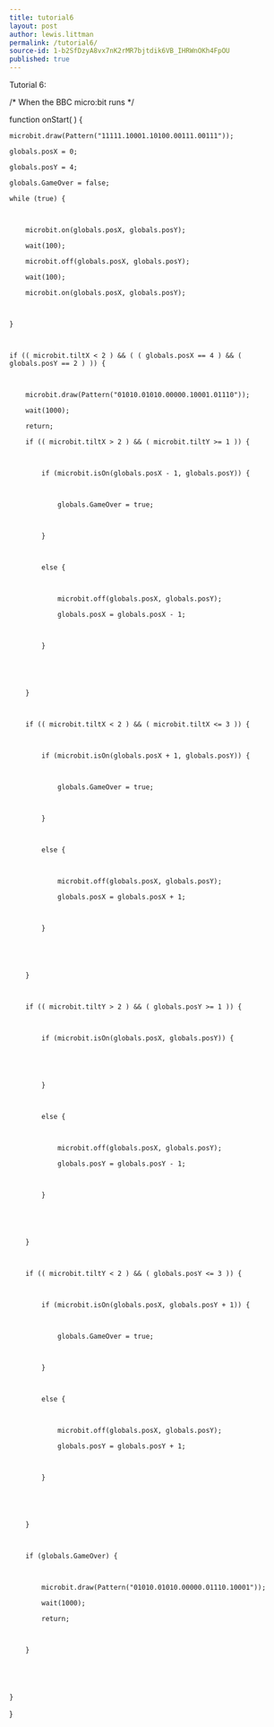 ```yaml
---
title: tutorial6
layout: post
author: lewis.littman
permalink: /tutorial6/
source-id: 1-b2SfDzyA8vx7nK2rMR7bjtdik6VB_IHRWnOKh4FpOU
published: true
---
```

Tutorial 6:

/* When the BBC micro:bit runs   */

function onStart(  ) {

	microbit.draw(Pattern("11111.10001.10100.00111.00111"));

	globals.posX = 0;

	globals.posY = 4;

	globals.GameOver = false;

	while (true) {

		

		microbit.on(globals.posX, globals.posY);

		wait(100);

		microbit.off(globals.posX, globals.posY);

		wait(100);

		microbit.on(globals.posX, globals.posY);

		

	}

	

	if (( microbit.tiltX < 2 ) && ( ( globals.posX == 4 ) && ( globals.posY == 2 ) )) {

		

		microbit.draw(Pattern("01010.01010.00000.10001.01110"));

		wait(1000);

		return;

		if (( microbit.tiltX > 2 ) && ( microbit.tiltY >= 1 )) {

			

			if (microbit.isOn(globals.posX - 1, globals.posY)) {

				

				globals.GameOver = true;

				

			}

			

			else {

				

				microbit.off(globals.posX, globals.posY);

				globals.posX = globals.posX - 1;

				

			}

			

			

		}

		

		if (( microbit.tiltX < 2 ) && ( microbit.tiltX <= 3 )) {

			

			if (microbit.isOn(globals.posX + 1, globals.posY)) {

				

				globals.GameOver = true;

				

			}

			

			else {

				

				microbit.off(globals.posX, globals.posY);

				globals.posX = globals.posX + 1;

				

			}

			

			

		}

		

		if (( microbit.tiltY > 2 ) && ( globals.posY >= 1 )) {

			

			if (microbit.isOn(globals.posX, globals.posY)) {

				

				

			}

			

			else {

				

				microbit.off(globals.posX, globals.posY);

				globals.posY = globals.posY - 1;

				

			}

			

			

		}

		

		if (( microbit.tiltY < 2 ) && ( globals.posY <= 3 )) {

			

			if (microbit.isOn(globals.posX, globals.posY + 1)) {

				

				globals.GameOver = true;

				

			}

			

			else {

				

				microbit.off(globals.posX, globals.posY);

				globals.posY = globals.posY + 1;

				

			}

			

			

		}

		

		if (globals.GameOver) {

			

			microbit.draw(Pattern("01010.01010.00000.01110.10001"));

			wait(1000);

			return;

			

		}

		

		

	}

	

	

}

